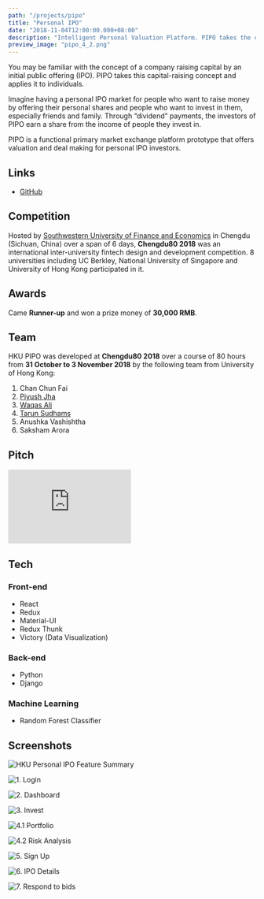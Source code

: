 ```yaml
---
path: "/projects/pipo"
title: "Personal IPO"
date: "2018-11-04T12:00:00.000+08:00"
description: "Intelligent Personal Valuation Platform. PIPO takes the company capital-raising concept and applies it to individuals."
preview_image: "pipo_4_2.png"
---
```


You may be familiar with the concept of a company raising capital by an initial public offering (IPO). PIPO takes this capital-raising concept and applies it to individuals.

Imagine having a personal IPO market for people who want to raise money by offering their personal shares and people who want to invest in them, especially friends and family. Through “dividend” payments, the investors of PIPO earn a share from the income of people they invest in.

PIPO is a functional primary market exchange platform prototype that offers valuation and deal making for personal IPO investors.

## Links

- [GitHub](https://github.com/WaqasAliAbbasi/Chengdu80-HKU)

## Competition

Hosted by [Southwestern University of Finance and Economics](https://e.swufe.edu.cn/) in Chengdu (Sichuan, China) over a span of 6 days, **Chengdu80 2018** was an international inter-university fintech design and development competition. 8 universities including UC Berkley, National University of Singapore and University of Hong Kong participated in it.

## Awards

Came **Runner-up** and won a prize money of **30,000 RMB**.

## Team

HKU PIPO was developed at **Chengdu80 2018** over a course of 80 hours from **31 October to 3 November 2018** by the following team from University of Hong Kong:

1.  Chan Chun Fai
2.  [Piyush Jha](https://www.linkedin.com/in/piyush-jha/)
3.  [Waqas Ali](https://waqasaliabbasi.com/)
4.  [Tarun Sudhams](https://www.linkedin.com/in/tarun-sudhams-560a6815a/)
5.  Anushka Vashishtha
6.  Saksham Arora

## Pitch

<embed src="https://drive.google.com/viewerng/
viewer?embedded=true&url=https://github.com/WaqasAliAbbasi/Chengdu80-HKU/raw/master/Chengdu%2080%20Final%20Pitch.pdf" width="250"/>

## Tech

### Front-end

- React
- Redux
- Material-UI
- Redux Thunk
- Victory (Data Visualization)

### Back-end

- Python
- Django

### Machine Learning

- Random Forest Classifier

## Screenshots

![HKU Personal IPO Feature Summary](./PIPO_feature_summary.png)

![1. Login](./pipo_1.png)

![2. Dashboard](./pipo_2.png)

![3. Invest](./pipo_3.png)

![4.1 Portfolio](./pipo_4_1.png)

![4.2 Risk Analysis](./pipo_4_2.png)

![5. Sign Up](./pipo_5.png)

![6. IPO Details](./pipo_6.png)

![7. Respond to bids](./pipo_7.png)
